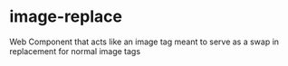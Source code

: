 # image-replace
Web Component that acts like an image tag meant to serve as a swap in replacement for normal image tags
